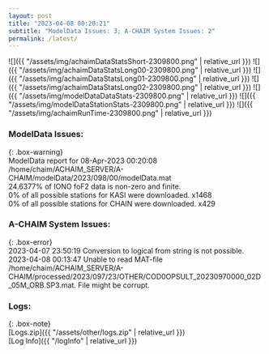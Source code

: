 ```yaml
---
layout: post
title: "2023-04-08 00:20:21"
subtitle: "ModelData Issues: 3; A-CHAIM System Issues: 2"
permalink: /latest/
---
```


![]({{ "/assets/img/achaimDataStatsShort-2309800.png" | relative_url }})
![]({{ "/assets/img/achaimDataStatsLong00-2309800.png" | relative_url }})
![]({{ "/assets/img/achaimDataStatsLong01-2309800.png" | relative_url }})
![]({{ "/assets/img/achaimDataStatsLong02-2309800.png" | relative_url }})
![]({{ "/assets/img/modelDataDataStats-2309800.png" | relative_url }})
![]({{ "/assets/img/modelDataStationStats-2309800.png" | relative_url }})
![]({{ "/assets/img/achaimRunTime-2309800.png" | relative_url }})


### ModelData Issues:  
  
{: .box-warning}  
 ModelData report for 08-Apr-2023 00:20:08   
 /home/chaim/ACHAIM_SERVER/A-CHAIM/modelData/2023/098/00/modelData.mat   
 24.6377% of IONO foF2 data is non-zero and finite.   
 0% of all possible stations for KASI were downloaded. x1468   
 0% of all possible stations for CHAIN were downloaded. x429   
  
### A-CHAIM System Issues:  
  
{: .box-error}  
2023-04-07 23:50:19 Conversion to logical from string is not possible.  
2023-04-08 00:13:47 Unable to read MAT-file /home/chaim/ACHAIM_SERVER/A-CHAIM/processed/2023/097/23/OTHER/COD0OPSULT_20230970000_02D_05M_ORB.SP3.mat. File might be corrupt.  

### Logs:  
  
{: .box-note}  
[Logs.zip]({{ "/assets/other/logs.zip" | relative_url }})  
[Log Info]({{ "/logInfo" | relative_url }})  
